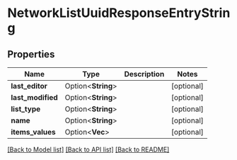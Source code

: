 # NetworkListUuidResponseEntryString

## Properties

Name | Type | Description | Notes
------------ | ------------- | ------------- | -------------
**last_editor** | Option<**String**> |  | [optional]
**last_modified** | Option<**String**> |  | [optional]
**list_type** | Option<**String**> |  | [optional]
**name** | Option<**String**> |  | [optional]
**items_values** | Option<**Vec<String>**> |  | [optional]

[[Back to Model list]](../README.md#documentation-for-models) [[Back to API list]](../README.md#documentation-for-api-endpoints) [[Back to README]](../README.md)



